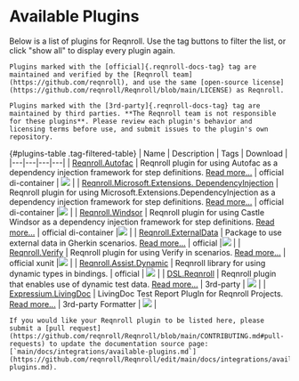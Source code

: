 # Available Plugins

Below is a list of plugins for Reqnroll. Use the tag buttons to filter the list, or click "show all" to display every plugin again.

```{important}
Plugins marked with the [official]{.reqnroll-docs-tag} tag are maintained and verified by the [Reqnroll team](https://github.com/reqnroll), and use the same [open‑source license](https://github.com/reqnroll/Reqnroll/blob/main/LICENSE) as Reqnroll.

Plugins marked with the [3rd‑party]{.reqnroll-docs-tag} tag are maintained by third parties. **The Reqnroll team is not responsible for these plugins**. Please review each plugin's behavior and licensing terms before use, and submit issues to the plugin's own repository.
```

{#plugins-table .tag-filtered-table}
| Name | Description | Tags | Download |
|---|---|---|---|
| [Reqnroll.Autofac](https://github.com/reqnroll/Reqnroll) | Reqnroll plugin for using Autofac as a dependency injection framework for step definitions. [Read more...](autofac.md) | official di-container | <a href="https://www.nuget.org/packages/Reqnroll.Autofac/">![](https://img.shields.io/nuget/v/Reqnroll.Autofac.svg)</a> |
| [Reqnroll.Microsoft.Extensions. DependencyInjection](https://github.com/reqnroll/Reqnroll) | Reqnroll plugin for using Microsoft.Extensions.DependencyInjection as a dependency injection framework for step definitions. [Read more...](dependency-injection.md) | official di-container |<a href="https://www.nuget.org/packages/Reqnroll.Microsoft.Extensions.DependencyInjection/">![](https://img.shields.io/nuget/v/Reqnroll.Microsoft.Extensions.DependencyInjection.svg)</a> |
| [Reqnroll.Windsor](https://github.com/reqnroll/Reqnroll) | Reqnroll plugin for using Castle Windsor as a dependency injection framework for step definitions. [Read more...](windsor.md) | official di-container |<a href="https://www.nuget.org/packages/Reqnroll.Windsor/">![](https://img.shields.io/nuget/v/Reqnroll.Windsor.svg)</a> |
| [Reqnroll.ExternalData](https://www.nuget.org/packages/Reqnroll.ExternalData/) | Package to use external data in Gherkin scenarios. [Read more...](https://go.reqnroll.net/doc-externaldata) | official |<a href="https://www.nuget.org/packages/Reqnroll.ExternalData/">![](https://img.shields.io/nuget/vpre/Reqnroll.ExternalData.svg)</a> |
| [Reqnroll.Verify](https://github.com/reqnroll/Reqnroll/tree/main/Plugins/Reqnroll.Verify) | Reqnroll plugin for using Verify in scenarios. [Read more...](verify.md) | official xunit |<a href="https://www.nuget.org/packages/Reqnroll.Verify/">![](https://img.shields.io/nuget/v/Reqnroll.Verify.svg)</a> |
| [Reqnroll.Assist.Dynamic](https://github.com/reqnroll/Reqnroll/tree/main/Plugins/Reqnroll.Assist.Dynamic) | Reqnroll library for using dynamic types in bindings. | official | <a href="https://www.nuget.org/packages/Assist.Dynamic/">![](https://img.shields.io/nuget/v/Reqnroll.Assist.Dynamic.svg)</a> |
| [DSL.Reqnroll](https://github.com/nowakpi/DSL.Reqnroll) | Reqnroll plugin that enables use of dynamic test data. [Read more...](https://github.com/nowakpi/DSL.Reqnroll/blob/master/README.md) | 3rd-party | <a href="https://www.nuget.org/packages/DSL.Reqnroll/">![](https://img.shields.io/nuget/v/DSL.Reqnroll.svg)</a> |
| [Expressium.LivingDoc](https://github.com/ExpressiumOSS/Expressium.LivingDoc) | LivingDoc Test Report PlugIn for Reqnroll Projects. [Read more...](https://github.com/ExpressiumOSS/Expressium.LivingDoc/blob/main/README.md) | 3rd-party Formatter | <a href="https://www.nuget.org/packages/Expressium.LivingDoc.ReqnrollPlugin">![](https://img.shields.io/nuget/v/Expressium.LivingDoc.ReqnrollPlugin.svg)</a> |


```{note}
If you would like your Reqnroll plugin to be listed here, please submit a [pull request](https://github.com/reqnroll/Reqnroll/blob/main/CONTRIBUTING.md#pull-requests) to update the documentation source page: [`main/docs/integrations/available-plugins.md`](https://github.com/reqnroll/Reqnroll/edit/main/docs/integrations/available-plugins.md).
```
